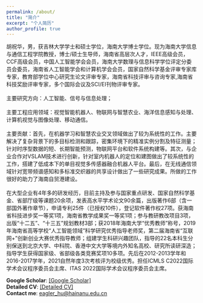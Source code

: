 ```yaml
---
permalink: /about/ 
title: "简介"
excerpt: "个人简历"
author_profile: true
---
```


<p>
胡祝华，男，获吉林大学学士和硕士学位，海南大学博士学位。现为海南大学信息与通信工程学院教授，博士/硕士生导师，海南省高层次人才，IEEE高级会员，CCF高级会员，中国人工智能学会会员，海南大学数理与信息科学学位评定分委员会委员，海南省人工智能学会和计算机学会会员，国家自然科学基金评审专家库专家，教育部学位中心研究生论文评审专家，海南省科技评审与咨询专家,海南省科技奖励评审专家，多个国际会议及SCI/EI刊物评审专家。
<br><br>
主要研究方向：人工智能、信号与信息处理；
<br><br>
主要工程应用领域：视觉智能机器人、物联网与智慧农业、海洋信息感知与处理、计算机视觉与图像处理、移动通信。
<br><br>
主要贡献：首先，在机器学习和智慧农业交叉领域做出了较为系统性的工作。主要解决了复杂背景下的多目标检测和跟踪，密集环境下的精准实例分割及特征测量；针对时序型数据的短、长期智能预测，物联网平台和软件系统构建等。其次，与企业合作对VSLAM技术进行创新，针对室内机器人的定位和建图做出了较系统性的工作，搭建了低成本下的单目视觉多传感器融合机器人平台。最后，在无线通信领域针对宽带频谱感知和多标准交织器的共享设计做出了一些研究成果。所做的工作很好的助力了海南自贸港建设。
<br><br>
在大型企业有4年多的研发经历，目前主持及参与国家重点研发、国家自然科学基金、省部厅级等课题20余项，发表高水平学术论文90余篇，出版著作6部（含一部国外著作章节），申请专利25件（已授权10件），登记软件著作权27项。获海南省科技进步奖一等奖1项，海南省教学成果奖一等奖1项；参与教研教改项目3项，出版“十二五”、“十三五”规划教材3部；获2018年海南大学“优秀教师”称号，2019年海南省高等学校“人工智能领域”科学研究优秀指导老师奖，第二届海南省“互联网+”创新创业大赛优秀指导教师；组建学生科研兴趣团队，指导的22名本科生分别保送到北京大学、中科院、香港中文大学等境内外知名高校、研究所读研深造；指导学生获得国家级、省部级各类竞赛奖项10多项。先后在2012-2013学年和2016-2017学年，2021自然年度3次考核评为校级优秀。担任ICMLS C2022国际学术会议程序委员会主席、ITAS 2022国际学术会议程序委员会主席。
</p>

<b>Google Scholar</b>: [[Google Scholar]](https://scholar.google.com.hk/citations?hl=zh-CN&user=-5x1pM4AAAAJ)
<br>
<b>Detailed CV</b>: [[Detailed CV]](https://sice.hainanu.edu.cn/info/1143/2522.htm)
<br>
<b>Contact me</b>: <a href="mailto:eagler_hu@hainanu.edu.cn">eagler_hu@hainanu.edu.cn</a>
